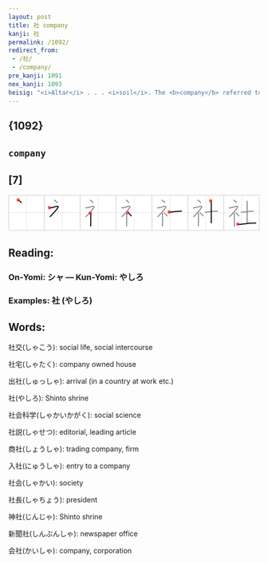 ```yaml
---
layout: post
title: 社 company
kanji: 社
permalink: /1092/
redirect_from:
 - /社/
 - /company/
pre_kanji: 1091
nex_kanji: 1093
heisig: "<i>Altar</i> . . . <i>soil</i>. The <b>company</b> referred to here is that of the modern business world."
---
```


## {1092}

## `company`

## [7]

<div class="stroke"><img src="../images/E7A4BE.png" /></div>

## Reading:

### On-Yomi: シャ &mdash; Kun-Yomi: やしろ

### Examples: 社 (やしろ)

## Words:

社交(しゃこう): social life, social intercourse

社宅(しゃたく): company owned house

出社(しゅっしゃ): arrival (in a country at work etc.)

社(やしろ): Shinto shrine

社会科学(しゃかいかがく): social science

社説(しゃせつ): editorial, leading article

商社(しょうしゃ): trading company, firm

入社(にゅうしゃ): entry to a company

社会(しゃかい): society

社長(しゃちょう): president

神社(じんじゃ): Shinto shrine

新聞社(しんぶんしゃ): newspaper office

会社(かいしゃ): company, corporation
